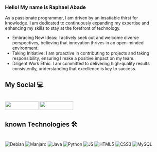### Hello! My name is Raphael Abade

<p>As a passionate programmer, I am driven by an insatiable thirst for knowledge. I am dedicated to continuously expanding my expertise and enhancing my skills to stay at the forefront of technology.</p>
<p>
    <ul>
        <li>Embracing New Ideas: I actively seek out and welcome diverse perspectives, believing that innovation thrives in an open-minded environment.</li>
        <li>Taking Initiative: I am proactive in contributing to projects and taking responsibility, ensuring I make a positive impact on my team.</li>
        <li>Diligent Work Ethic: I am committed to delivering high-quality results consistently, understanding that excellence is key to success.</li>
    </ul>
</p>

## My Social 💻

<div style="display: inline-block"><br/>
    <a href="mailto:raphaelabade10@gmail.com" target="_blank"> <img src="https://img.shields.io/badge/Gmail-D14836?style=for-the-badge&logo=gmail&logoColor=white" target="_blank" style="width: 110px; height: 28px"></a>
    <a href="https://www.linkedin.com/in/raphael-abade-307769292/" target="_blank"> <img src="https://img.shields.io/badge/LinkedIn-0077B5?style=for-the-badge&logo=linkedin&logoColor=white" target="_blank" style="width: 110px; height: 28px"></a>   
</div>

## known Technologies ​🛠️​

<div style="display: inline-block"><br/>
    <img align="center" alt="Debian" src="https://img.shields.io/badge/Debian-A81D33?style=for-the-badge&logo=debian&logoColor=white" />
    <img align="center" alt="Manjaro" src="https://img.shields.io/badge/manjaro-35BF5C?style=for-the-badge&logo=manjaro&logoColor=white" />
    <img align="center" alt="Java" src="https://img.shields.io/badge/Java-ED8B00?style=for-the-badge&logo=openjdk&logoColor=white" />
    <img align="center" alt="Python" src="https://img.shields.io/badge/Python-14354C?style=for-the-badge&logo=python&logoColor=white" />
     <img align="center" alt="JS" src="https://img.shields.io/badge/JavaScript-F7DF1E?style=for-the-badge&logo=javascript&logoColor=black" />
    <img align="center" alt="HTML5" src="https://img.shields.io/badge/HTML5-E34F26?style=for-the-badge&logo=html5&logoColor=white" />
    <img align="center" alt="CSS3" src="https://img.shields.io/badge/CSS3-1572B6?style=for-the-badge&logo=css3&logoColor=white" />
    <img align="center" alt="MySQL" src="https://img.shields.io/badge/MySQL-00000F?style=for-the-badge&logo=mysql&logoColor=white" />
</div>
